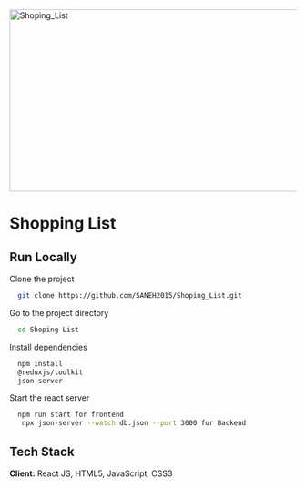 <img src="https://socialify.git.ci/SANEH2015/Shoping_List/image?language=1&owner=1&name=1&stargazers=1&theme=Light" alt="Shoping_List" width="640" height="320" />
<h1>Shopping List</h1>

## Run Locally

Clone the project
```bash
  git clone https://github.com/SANEH2015/Shoping_List.git
```
Go to the project directory
```bash
  cd Shoping-List
```
Install dependencies
```bash
  npm install
  @reduxjs/toolkit
  json-server
```
Start the react server
```bash
  npm run start for frontend
   npx json-server --watch db.json --port 3000 for Backend
```
## Tech Stack
**Client:** React JS, HTML5, JavaScript, CSS3
